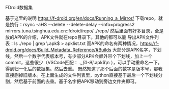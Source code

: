 FDroid数据集

基于这里的说明 https://f-droid.org/en/docs/Running_a_Mirror/ 下载repo，就是执行：rsync -aHS  --delete --delete-delay --info=progress2 mirrors.tuna.tsinghua.edu.cn::fdroid/repo/ ./repo/
然后里面有好多目录，全是放的APK的介绍，APK文件就在repo目录下。其他的都可以删
导出APK文件列表：ls ./repo | grep \\.apk$ > apklist.txt
而APK的命名有两种情况，https://f-droid.org/docs/Build_Metadata_Reference/#Builds 大部分是APK名字，下划线，然后一个数字代表版本号，有少部分APK会额外带个下划线，加上一个commit，这些很少（VSCode匹配：    .*_[0-9]*.apk$\n   ），可以手动重命名一下。得到归一化后的数据集。然后去重。
既然知道了那个后面的数字是版本号，那我直接删掉旧版本。在上面生成的文件列表里，python直接基于最后一个下划线分割，然后基于前面的去重。基于名字把APK移动到旁边文件夹即可。
